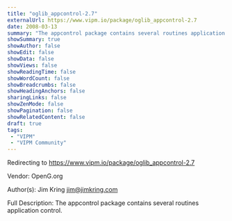 ```yaml
---
title: "oglib_appcontrol-2.7"
externalUrl: https://www.vipm.io/package/oglib_appcontrol-2.7
date: 2008-03-13
summary: "The appcontrol package contains several routines application control."
showSummary: true
showAuthor: false
showEdit: false
showData: false
showViews: false
showReadingTime: false
showWordCount: false
showBreadcrumbs: false
showHeadingAnchors: false
sharingLinks: false
showZenMode: false
showPagination: false
showRelatedContent: false
draft: true
tags:
 - "VIPM"
 - "VIPM Community"
---
```


Redirecting to https://www.vipm.io/package/oglib_appcontrol-2.7

Vendor: OpenG.org

Author(s): Jim Kring <jim@jimkring.com>
 
Full Description:
The appcontrol package contains several routines application control.